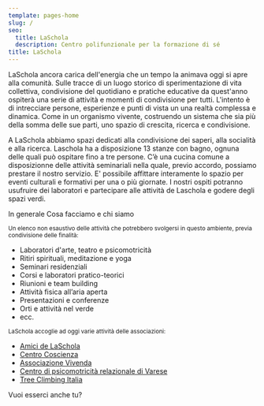 ```yaml
---
template: pages-home
slug: /
seo:
  title: LaSchola
  description: Centro polifunzionale per la formazione di sé
title: LaSchola
---
```


<Row top={6}>
<Col md={6} initial>

LaSchola ancora carica dell'energia che un tempo la animava oggi si apre alla comunità. Sulle tracce di un luogo storico di sperimentazione di vita collettiva, condivisione del quotidiano e pratiche educative da quest'anno ospiterà una serie di attività e momenti di condivisione per tutti. L'intento è di intrecciare persone, esperienze e punti di vista un una realtà complessa e dinamica. Come in un organismo vivente, costruendo un sistema che sia più della somma delle sue parti, uno spazio di crescita, ricerca e condivisione.

</Col>
<Col md={6}>

A LaSchola abbiamo spazi dedicati alla condivisione dei saperi, alla socialità e alla ricerca. Laschola ha a disposizione 13 stanze con bagno, ognuna delle quali può ospitare fino a tre persone. C’è una cucina comune a disposizionne delle attività seminariali nella quale, previo accordo, possiamo prestare il nostro servizio. E' possibile affittare interamente lo spazio per eventi culturali e formativi per una o più giornate. I nostri ospiti potranno usufruire dei laboratori e partecipare alle attività de Laschola e godere degli spazi verdi.

</Col>
</Row>

<SectionTitle>In generale</SectionTitle>
<SectionSubtitle>Cosa facciamo e chi siamo</SectionSubtitle>

<Row top={3}>
<Col md={6}>

<small>Un elenco non esaustivo delle attività che potrebbero svolgersi in questo ambiente, previa condivisione delle finalità:</small>

<div>

- Laboratori d'arte, teatro e psicomotricità
- Ritiri spirituali, meditazione e yoga
- Seminari residenziali
- Corsi e laboratori pratico-teorici
- Riunioni e team building
- Attività fisica all’aria aperta
- Presentazioni e conferenze
- Orti e attività nel verde
- ecc.

</div>

</Col>
<Col md={6}>

<small>LaSchola accoglie ad oggi varie attività delle associazioni:</small>

<div>

- [Amici de LaSchola](/partners/amici-de-laschola)
- [Centro Coscienza](/partners/centro-coscienza)
- [Associazione Vivenda](/partners/associazione-vivenda)
- [Centro di psicomotricità relazionale di Varese](/partners/centro-studi-di-psicomotricità-relazionale)
- [Tree Climbing Italia](/partners/tree-climbing-italia)

</div>

<ButtonLink href="/contatti">Vuoi esserci anche tu?</ButtonLink>

</Col>
</Row>
